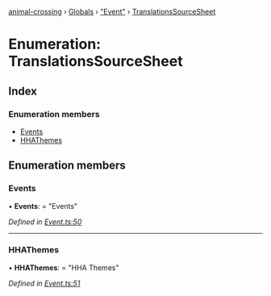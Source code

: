[animal-crossing](../README.md) › [Globals](../globals.md) › ["Event"](../modules/_event_.md) › [TranslationsSourceSheet](_event_.translationssourcesheet.md)

# Enumeration: TranslationsSourceSheet

## Index

### Enumeration members

* [Events](_event_.translationssourcesheet.md#events)
* [HHAThemes](_event_.translationssourcesheet.md#hhathemes)

## Enumeration members

###  Events

• **Events**: = "Events"

*Defined in [Event.ts:50](https://github.com/Norviah/animal-crossing/blob/fbef868/module/types/Event.ts#L50)*

___

###  HHAThemes

• **HHAThemes**: = "HHA Themes"

*Defined in [Event.ts:51](https://github.com/Norviah/animal-crossing/blob/fbef868/module/types/Event.ts#L51)*
